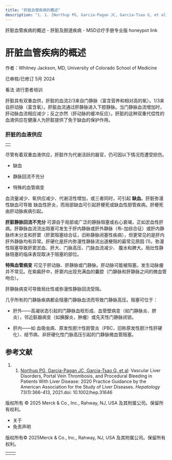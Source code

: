 ```yaml
---
title: "肝脏血管疾病的概述"
description: "1. 1. [Northup PG, Garcia-Pagan JC, Garcia-Tsao G, et al](https://pubmed.ncbi.nlm.nih.gov/33219529/): Vascular Liver Disorders, Portal Vein Thrombosis, and Procedural Bleeding in Patients With Liver Disease: 2020 Practice Guidance by the American Association for the Study of Liver Diseases. _Hepatology_ 73(1):366-413, 2021.doi: 10.1002/hep.31646"
---
```


﻿肝脏血管疾病的概述 \- 肝脏及胆道疾病 \- MSD诊疗手册专业版 honeypot link

# 肝脏血管疾病的概述

作者：Whitney Jackson, MD, University of Colorado School of Medicine

已审核/已修订 5月 2024

看法 进行患者培训

肝脏具有双重血供，肝脏的血流2/3来自门静脉（富含营养和相对高的氧）。1/3来自肝动脉（富含氧）。肝脏血流通过肝静脉进入下腔静脉。当门静脉血流增加时，肝动脉血流相应减少；反之亦然（肝动脉的缓冲反应）。肝脏的这种双重代偿性的血液供应在健康人为肝脏提供了免于缺血的保护作用。

### 肝脏的血液供应

|     |
| --- |
|  |

尽管有着双重血液供应，肝脏作为代谢活跃的器官，仍可因以下情况而遭受损伤。

- 缺血

- 静脉回流不充分

- 特殊的血管病变


血流量减少、氧供应减少、代谢活性增加，或三者同时，可引起 **缺血**。肝脏弥漫性缺血可导致 缺血性肝炎，而局部缺血可引起肝梗死或缺血性胆管疾病。肝梗死由肝动脉疾病引起。

**肝脏静脉回流不充分** 可源自于局部或广泛的静脉阻塞或右心衰竭，正如淤血性肝病。肝静脉血流流出阻塞可发生于肝内静脉或肝外静脉（布-加综合征）或肝内静脉终末分支和肝窦（肝窦阻塞综合征，旧称静脉闭塞性疾病），但更常见的是肝内肝外静脉均有异常。肝硬化是肝内弥漫性静脉流出道梗阻的最常见原因 (1)。弥漫性阻塞导致肝窦淤血、肝大、门脉高压、门脉血流减少、 腹水和脾大。局灶性静脉阻塞的临床表现取决于阻塞的部位。

**特殊血管病变** 可见于肝动脉、肝静脉或门静脉。肝动脉可能被阻塞。发生动脉瘤并不常见。在紫癜肝中，肝窦内出现充满血的囊腔（门静脉和肝静脉之间的微血管吻合）。

肝静脉病变可导致局灶性或弥漫性静脉回流受阻。

几乎所有的门静脉疾病都会阻塞门静脉血流而导致门静脉高压。阻塞可位于：

- 肝外——高凝状态引起的门静脉血栓形成、血管壁病变（如门静脉炎、脐炎），邻近脏器病变（如胰腺炎，肿瘤）或先天性门静脉闭锁。

- 肝内——如 血吸虫病、原发性胆汁性胆管炎（PBC，旧称原发性胆汁性肝硬化）、结节病、非肝硬化性门脉高压引起的门静脉微血管阻塞。


## 参考文献

1. 1. [Northup PG, Garcia-Pagan JC, Garcia-Tsao G, et al](https://pubmed.ncbi.nlm.nih.gov/33219529/): Vascular Liver Disorders, Portal Vein Thrombosis, and Procedural Bleeding in Patients With Liver Disease: 2020 Practice Guidance by the American Association for the Study of Liver Diseases. _Hepatology_ 73(1):366-413, 2021.doi: 10.1002/hep.31646




版权所有 © 2025
Merck & Co., Inc., Rahway, NJ, USA 及其附属公司。保留所有权利。

- 关于
- 免责声明

版权所有© 2025Merck & Co., Inc., Rahway, NJ, USA 及其附属公司。保留所有权利。

|     |     |
| --- | --- |
|  |  |